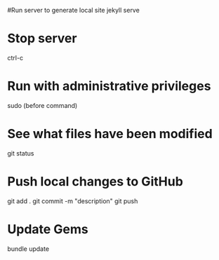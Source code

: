 #Run server to generate local site
jekyll serve

# Stop server
ctrl-c

# Run with administrative privileges
sudo (before command)

# See what files have been modified
git status

# Push local changes to GitHub
git add .
git commit -m "description"
git push


# Update Gems
bundle update
